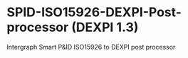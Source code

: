# SPID-ISO15926-DEXPI-Post-processor (DEXPI 1.3)
Intergraph Smart P&amp;ID ISO15926 to DEXPI post processor


